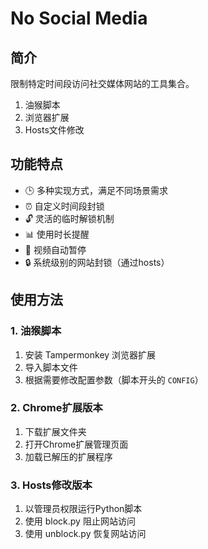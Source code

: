 # No Social Media

## 简介
限制特定时间段访问社交媒体网站的工具集合。
1. 油猴脚本
2. 浏览器扩展
3. Hosts文件修改

## 功能特点
- 🕒 多种实现方式，满足不同场景需求
- ⏰ 自定义时间段封锁
- 🔓 灵活的临时解锁机制
- 📊 使用时长提醒
- 🎥 视频自动暂停
- 🔒 系统级别的网站封锁（通过hosts）

## 使用方法

### 1. 油猴脚本
1. 安装 Tampermonkey 浏览器扩展
2. 导入脚本文件
3. 根据需要修改配置参数（脚本开头的 `CONFIG`）

### 2. Chrome扩展版本
1. 下载扩展文件夹
2. 打开Chrome扩展管理页面
3. 加载已解压的扩展程序

### 3. Hosts修改版本
1. 以管理员权限运行Python脚本
2. 使用 block.py 阻止网站访问
3. 使用 unblock.py 恢复网站访问